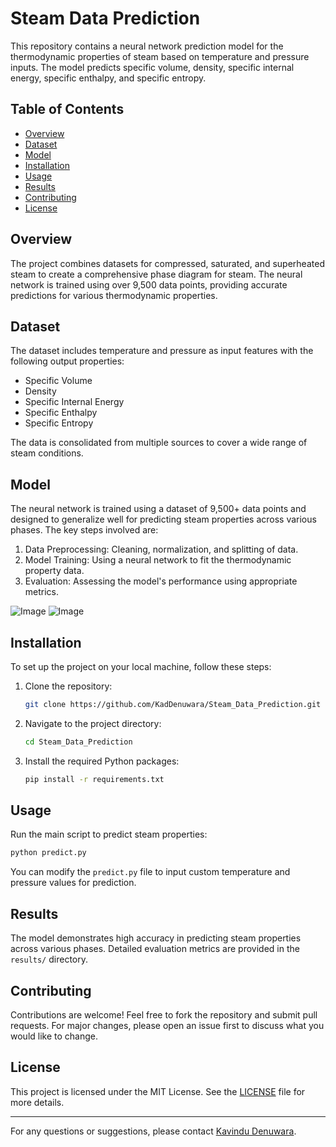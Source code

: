 # Steam Data Prediction

This repository contains a neural network prediction model for the thermodynamic properties of steam based on temperature and pressure inputs. The model predicts specific volume, density, specific internal energy, specific enthalpy, and specific entropy.

## Table of Contents

- [Overview](#overview)
- [Dataset](#dataset)
- [Model](#model)
- [Installation](#installation)
- [Usage](#usage)
- [Results](#results)
- [Contributing](#contributing)
- [License](#license)

## Overview

The project combines datasets for compressed, saturated, and superheated steam to create a comprehensive phase diagram for steam. The neural network is trained using over 9,500 data points, providing accurate predictions for various thermodynamic properties.

## Dataset

The dataset includes temperature and pressure as input features with the following output properties:

- Specific Volume
- Density
- Specific Internal Energy
- Specific Enthalpy
- Specific Entropy

The data is consolidated from multiple sources to cover a wide range of steam conditions.

## Model

The neural network is trained using a dataset of 9,500+ data points and designed to generalize well for predicting steam properties across various phases. The key steps involved are:

1. Data Preprocessing: Cleaning, normalization, and splitting of data.
2. Model Training: Using a neural network to fit the thermodynamic property data.
3. Evaluation: Assessing the model's performance using appropriate metrics.

![Image](https://github.com/user-attachments/assets/76ae72c5-a063-4fdb-9e23-38d1685ca061)
![Image](https://github.com/user-attachments/assets/eb68112d-63f8-4b85-ac98-8c4deee308e5)

## Installation

To set up the project on your local machine, follow these steps:

1. Clone the repository:

   ```bash
   git clone https://github.com/KadDenuwara/Steam_Data_Prediction.git
   ```

2. Navigate to the project directory:

   ```bash
   cd Steam_Data_Prediction
   ```

3. Install the required Python packages:

   ```bash
   pip install -r requirements.txt
   ```

## Usage

Run the main script to predict steam properties:

```bash
python predict.py
```

You can modify the `predict.py` file to input custom temperature and pressure values for prediction.

## Results

The model demonstrates high accuracy in predicting steam properties across various phases. Detailed evaluation metrics are provided in the `results/` directory.

## Contributing

Contributions are welcome! Feel free to fork the repository and submit pull requests. For major changes, please open an issue first to discuss what you would like to change.

## License

This project is licensed under the MIT License. See the [LICENSE](LICENSE) file for more details.

---

For any questions or suggestions, please contact [Kavindu Denuwara](https://github.com/KadDenuwara).

